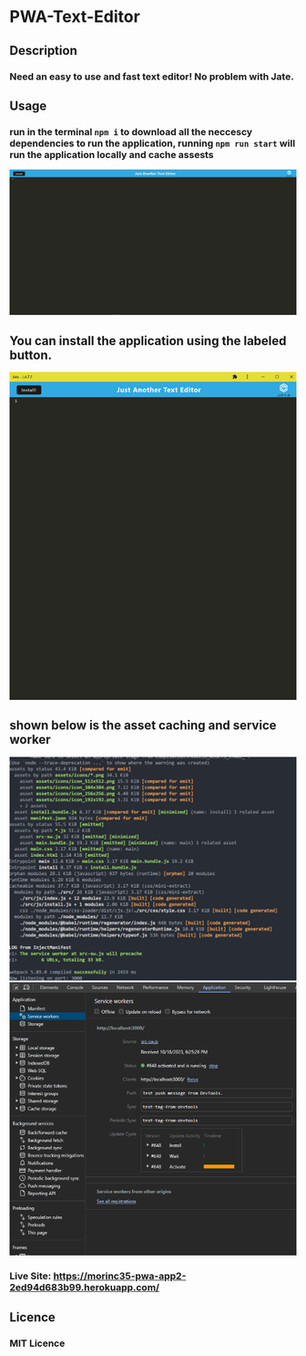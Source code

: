 # PWA-Text-Editor
## Description
### Need an easy to use and fast text editor! No problem with Jate.

## Usage
### run in the terminal `npm i` to download all the neccescy dependencies to run the application, running `npm run start` will run the application locally and cache assests 

![PWATextEditor](assets\PWA-Browser.PNG)
## You can install the application using the labeled button.
![TEXTAPP](client\assets\TEXTAPP.PNG)

## shown below is the asset caching and service worker
![ASSETCACHE](assets\ASSETCACHE.PNG)
![serviceworker](assets\serviceworker.PNG)

### Live Site: https://morinc35-pwa-app2-2ed94d683b99.herokuapp.com/

## Licence
### MIT Licence